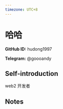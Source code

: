 ```yaml
---
timezone: UTC+8
---
```


# 哈哈

**GitHub ID:** hudong1997

**Telegram:** @goooandy

## Self-introduction

web2 开发者

## Notes

<!-- Content_START -->

<!-- Content_END -->
